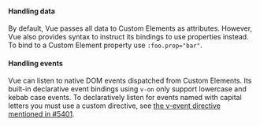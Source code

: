 <h4 id="vue-handling-data">Handling data</h4>

By default, Vue passes all data to Custom Elements as attributes. However, Vue
also provides syntax to instruct its bindings to use properties instead. To bind
to a Custom Element property use <code>:foo.prop="bar"</code>.

<h4 id="vue-handling-events">Handling events</h4>

Vue can listen to native DOM events dispatched from Custom Elements. Its
built-in declarative event bindings using `v-on` only support lowercase and kebab case
events. To declaratively listen for events named with capital letters you must
use a custom directive, see [the v-event directive mentioned in #5401](https://github.com/vuejs/core/issues/5401#issuecomment-1041214293).
